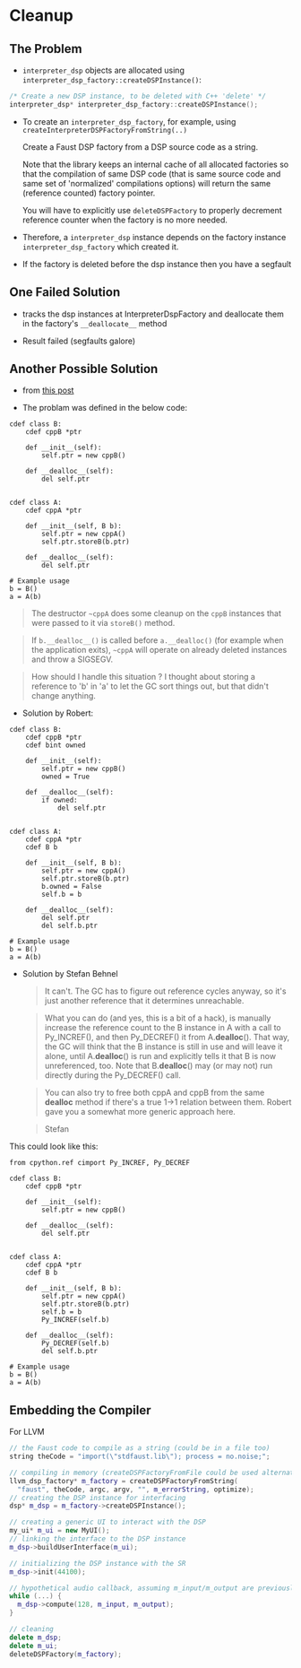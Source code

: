 # Cleanup

## The Problem


- `interpreter_dsp` objects are allocated using `interpreter_dsp_factory::createDSPInstance()`:

```c++
/* Create a new DSP instance, to be deleted with C++ 'delete' */
interpreter_dsp* interpreter_dsp_factory::createDSPInstance();
```

- To create an `interpreter_dsp_factory`, for example, using `createInterpreterDSPFactoryFromString(..)`

  Create a Faust DSP factory from a DSP source code as a string.

  Note that the library keeps an internal cache of all allocated factories so that the compilation of same DSP code (that is same source code and same set of 'normalized' compilations options) will return the same (reference counted) factory pointer.

  You will have to explicitly use `deleteDSPFactory` to properly decrement reference counter when the factory is no more needed.

- Therefore, a `interpreter_dsp` instance depends on the factory instance `interpreter_dsp_factory` which created it.

- If the factory is deleted before the dsp instance then you have a segfault


## One Failed Solution

- tracks the dsp instances at InterpreterDspFactory and deallocate them in the factory's `__deallocate__` method

- Result failed (segfaults galore)


## Another Possible Solution

- from [this post](https://groups.google.com/g/cython-users/c/FU_RyQrFaow/m/Kn2XJkOAk00J)

- The problam was defined in the below code:

```cython
cdef class B:
    cdef cppB *ptr

    def __init__(self):
        self.ptr = new cppB()

    def __dealloc__(self):
        del self.ptr


cdef class A:
    cdef cppA *ptr

    def __init__(self, B b):
        self.ptr = new cppA()
        self.ptr.storeB(b.ptr)

    def __dealloc__(self):
        del self.ptr

# Example usage
b = B()
a = A(b)
```

> The destructor `~cppA` does some cleanup on the `cppB` instances that were passed to it via `storeB()` method.

> If `b.__dealloc__()` is called before `a.__dealloc()` (for example when the application exits), `~cppA` will operate on already deleted instances and throw a SIGSEGV.

> How should I handle this situation ? I thought about storing a reference to 'b' in 'a' to let the GC sort things out, but that didn't change anything.

- Solution by Robert:

```cython
cdef class B:
    cdef cppB *ptr
    cdef bint owned

    def __init__(self):
        self.ptr = new cppB()
        owned = True

    def __dealloc__(self):
        if owned:
            del self.ptr


cdef class A:
    cdef cppA *ptr
    cdef B b

    def __init__(self, B b):
        self.ptr = new cppA()
        self.ptr.storeB(b.ptr)
        b.owned = False
        self.b = b

    def __dealloc__(self):
        del self.ptr
        del self.b.ptr

# Example usage
b = B()
a = A(b)

```

- Solution by Stefan Behnel

  > It can't. The GC has to figure out reference cycles anyway, so it's just
  another reference that it determines unreachable.

  > What you can do (and yes, this is a bit of a hack), is manually increase
  the reference count to the B instance in A with a call to Py_INCREF(), and
  then Py_DECREF() it from A.__dealloc__(). That way, the GC will think that
  the B instance is still in use and will leave it alone, until
  A.__dealloc__() is run and explicitly tells it that B is now unreferenced,
  too. Note that B.__dealloc__() may (or may not) run directly during the
  Py_DECREF() call.

  > You can also try to free both cppA and cppB from the same __dealloc__
  method if there's a true 1->1 relation between them. Robert gave you a
  somewhat more generic approach here.

  > Stefan

This could look like this:

```cython
from cpython.ref cimport Py_INCREF, Py_DECREF

cdef class B:
    cdef cppB *ptr

    def __init__(self):
        self.ptr = new cppB()

    def __dealloc__(self):
        del self.ptr


cdef class A:
    cdef cppA *ptr
    cdef B b

    def __init__(self, B b):
        self.ptr = new cppA()
        self.ptr.storeB(b.ptr)
        self.b = b
        Py_INCREF(self.b)

    def __dealloc__(self):
        Py_DECREF(self.b)
        del self.b.ptr

# Example usage
b = B()
a = A(b)

```




## Embedding the Compiler

For LLVM

```c++
// the Faust code to compile as a string (could be in a file too)
string theCode = "import(\"stdfaust.lib\"); process = no.noise;";

// compiling in memory (createDSPFactoryFromFile could be used alternatively)
llvm_dsp_factory* m_factory = createDSPFactoryFromString( 
  "faust", theCode, argc, argv, "", m_errorString, optimize);
// creating the DSP instance for interfacing
dsp* m_dsp = m_factory->createDSPInstance();

// creating a generic UI to interact with the DSP
my_ui* m_ui = new MyUI();
// linking the interface to the DSP instance 
m_dsp->buildUserInterface(m_ui);

// initializing the DSP instance with the SR
m_dsp->init(44100);

// hypothetical audio callback, assuming m_input/m_output are previously allocated 
while (...) {
  m_dsp->compute(128, m_input, m_output);
}

// cleaning
delete m_dsp;
delete m_ui;
deleteDSPFactory(m_factory);
```

